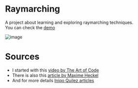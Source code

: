 # Raymarching

A project about learning and exploring raymarching techniques.  
You can check the [demo](https://raymarching-r3f.netlify.app/)

![image](https://github.com/Vincent-Wirwicki/raymarching-webgl/assets/98763680/05f96f57-f0bd-474f-9a57-69fea10abe68)

# Sources

 - I started with this [video by The Art of Code](https://www.youtube.com/watch?v=PGtv-dBi2wE&ab_channel=TheArtofCode)  
 - There is also this [article by Maxime Heckel](https://blog.maximeheckel.com/posts/painting-with-math-a-gentle-study-of-raymarching/)
 - And for more details [Iniqo Quilez articles](https://iquilezles.org/articles/)
